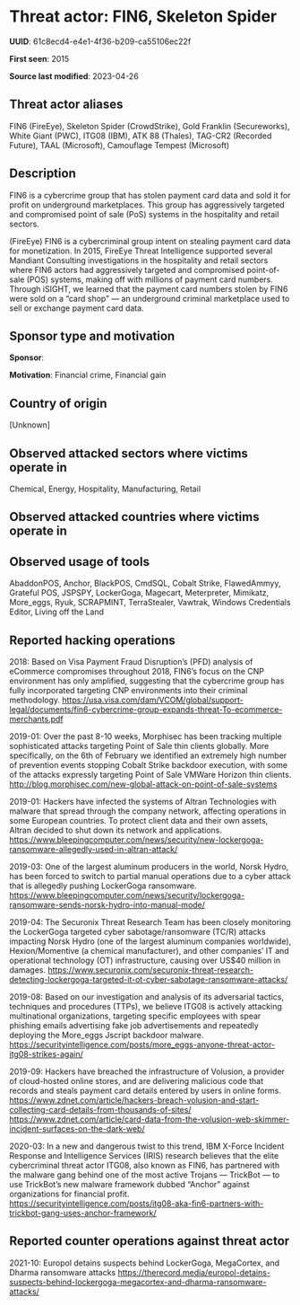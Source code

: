 # Threat actor: FIN6, Skeleton Spider

**UUID**: 61c8ecd4-e4e1-4f36-b209-ca55106ec22f

**First seen**: 2015

**Source last modified**: 2023-04-26

## Threat actor aliases

FIN6 (FireEye), Skeleton Spider (CrowdStrike), Gold Franklin (Secureworks), White Giant (PWC), ITG08 (IBM), ATK 88 (Thales), TAG-CR2 (Recorded Future), TAAL (Microsoft), Camouflage Tempest (Microsoft)

## Description

FIN6 is a cybercrime group that has stolen payment card data and sold it for profit on underground marketplaces. This group has aggressively targeted and compromised point of sale (PoS) systems in the hospitality and retail sectors.

(FireEye) FIN6 is a cybercriminal group intent on stealing payment card data for monetization. In 2015, FireEye Threat Intelligence supported several Mandiant Consulting investigations in the hospitality and retail sectors where FIN6 actors had aggressively targeted and compromised point-of-sale (POS) systems, making off with millions of payment card numbers. Through iSIGHT, we learned that the payment card numbers stolen by FIN6 were sold on a “card shop” — an underground criminal marketplace used to sell or exchange payment card data.

## Sponsor type and motivation

**Sponsor**: 

**Motivation**: Financial crime, Financial gain


## Country of origin

[Unknown]

## Observed attacked sectors where victims operate in

Chemical, Energy, Hospitality, Manufacturing, Retail

## Observed attacked countries where victims operate in



## Observed usage of tools

AbaddonPOS, Anchor, BlackPOS, CmdSQL, Cobalt Strike, FlawedAmmyy, Grateful POS, JSPSPY, LockerGoga, Magecart, Meterpreter, Mimikatz, More_eggs, Ryuk, SCRAPMINT, TerraStealer, Vawtrak, Windows Credentials Editor, Living off the Land

## Reported hacking operations

2018: Based on Visa Payment Fraud Disruption’s (PFD) analysis of eCommerce compromises throughout 2018, FIN6’s focus on the CNP environment has only amplified, suggesting that the cybercrime group has fully incorporated targeting CNP environments into their criminal methodology.
https://usa.visa.com/dam/VCOM/global/support-legal/documents/fin6-cybercrime-group-expands-threat-To-ecommerce-merchants.pdf

2019-01: Over the past 8-10 weeks, Morphisec has been tracking multiple sophisticated attacks targeting Point of Sale thin clients globally. More specifically, on the 6th of February we identified an extremely high number of prevention events stopping Cobalt Strike backdoor execution, with some of the attacks expressly targeting Point of Sale VMWare Horizon thin clients.
http://blog.morphisec.com/new-global-attack-on-point-of-sale-systems

2019-01: Hackers have infected the systems of Altran Technologies with malware that spread through the company network, affecting operations in some European countries. To protect client data and their own assets, Altran decided to shut down its network and applications.
https://www.bleepingcomputer.com/news/security/new-lockergoga-ransomware-allegedly-used-in-altran-attack/

2019-03: One of the largest aluminum producers in the world, Norsk Hydro, has been forced to switch to partial manual operations due to a cyber attack that is allegedly pushing LockerGoga ransomware.
https://www.bleepingcomputer.com/news/security/lockergoga-ransomware-sends-norsk-hydro-into-manual-mode/

2019-04: The Securonix Threat Research Team has been closely monitoring the LockerGoga targeted cyber sabotage/ransomware (TC/R) attacks impacting Norsk Hydro (one of the largest aluminum companies worldwide), Hexion/Momentive (a chemical manufacturer), and other companies’ IT and operational technology (OT) infrastructure, causing over US$40 million in damages.
https://www.securonix.com/securonix-threat-research-detecting-lockergoga-targeted-it-ot-cyber-sabotage-ransomware-attacks/

2019-08: Based on our investigation and analysis of its adversarial tactics, techniques and procedures (TTPs), we believe ITG08 is actively attacking multinational organizations, targeting specific employees with spear phishing emails advertising fake job advertisements and repeatedly deploying the More_eggs Jscript backdoor malware.
https://securityintelligence.com/posts/more_eggs-anyone-threat-actor-itg08-strikes-again/

2019-09: Hackers have breached the infrastructure of Volusion, a provider of cloud-hosted online stores, and are delivering malicious code that records and steals payment card details entered by users in online forms.
https://www.zdnet.com/article/hackers-breach-volusion-and-start-collecting-card-details-from-thousands-of-sites/
https://www.zdnet.com/article/card-data-from-the-volusion-web-skimmer-incident-surfaces-on-the-dark-web/

2020-03: In a new and dangerous twist to this trend, IBM X-Force Incident Response and Intelligence Services (IRIS) research believes that the elite cybercriminal threat actor ITG08, also known as FIN6, has partnered with the malware gang behind one of the most active Trojans — TrickBot — to use TrickBot’s new malware framework dubbed “Anchor” against organizations for financial profit.
https://securityintelligence.com/posts/itg08-aka-fin6-partners-with-trickbot-gang-uses-anchor-framework/

## Reported counter operations against threat actor

2021-10: Europol detains suspects behind LockerGoga, MegaCortex, and Dharma ransomware attacks
https://therecord.media/europol-detains-suspects-behind-lockergoga-megacortex-and-dharma-ransomware-attacks/



